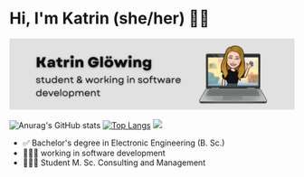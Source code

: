 # Hi, I'm Katrin (she/her) ✌🏽

<!---
![](https://komarev.com/ghpvc/?username=gitkatrin)
![image](https://img.shields.io/badge/LinkedIn-0077B5?style=for-the-badge&logo=linkedin&logoColor=white)

![image](https://img.shields.io/badge/Python-FFD43B?style=for-the-badge&logo=python&logoColor=blue)
![image](https://img.shields.io/badge/Keras-D00000?style=for-the-badge&logo=Keras&logoColor=white)
![image](https://img.shields.io/badge/Ubuntu-E95420?style=for-the-badge&logo=ubuntu&logoColor=white)
![image](https://img.shields.io/badge/Markdown-000000?style=for-the-badge&logo=markdown&logoColor=white)
![image](https://img.shields.io/badge/Canva-%2300C4CC.svg?&style=for-the-badge&logo=Canva&logoColor=white)

-->

 <img src="https://github.com/gitkatrin/gitkatrin/blob/main/Banner.png" width="1000">
 
![Anurag's GitHub stats](https://github-readme-stats.vercel.app/api?username=gitkatrin&show_icons=true&theme=locale) 
[![Top Langs](https://github-readme-stats.vercel.app/api/top-langs/?username=gitkatrin)](https://github.com/anuraghazra/github-readme-stats) 
<img src="https://c.tenor.com/ofRfDfidsZsAAAAj/cat-checking-in.gif" width="200">

- ✅ Bachelor's degree in Electronic Engineering (B. Sc.)
- 👩🏽‍💻 working in software development
- 👩🏽‍🎓 Student M. Sc. Consulting and Management



<!--[![Top Langs](https://github-readme-stats.vercel.app/api/top-langs/?username=gitkatrin&layout=compact)](https://github.com/gitkatrin/github-readme-stats)-->



<!--
**gitkatrin/gitkatrin** is a ✨ _special_ ✨ repository because its `README.md` (this file) appears on your GitHub profile.

Here are some ideas to get you started:

- 🔭 I’m currently working on ...
- 🌱 I’m currently learning ...
- 👯 I’m looking to collaborate on ...
- 🤔 I’m looking for help with ...
- 💬 Ask me about ...
- 📫 How to reach me: ...
- 😄 Pronouns: ...
- ⚡ Fun fact: ...
-->

